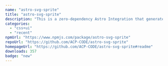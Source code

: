 ```yaml
---
name: "astro-svg-sprite"
title: "astro-svg-sprite"
description: "This is a zero-dependency Astro Integration that generates a `sprite.svg` from SVG files in your Astro project."
categories:
  - "css+ui"
  - "recent"
npmUrl: "https://www.npmjs.com/package/astro-svg-sprite"
repoUrl: "https://github.com/ACP-CODE/astro-svg-sprite"
homepageUrl: "https://github.com/ACP-CODE/astro-svg-sprite#readme"
downloads: 357
badge: "new"
---
```


